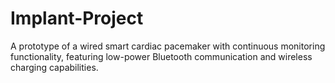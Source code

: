 # Implant-Project
A prototype of a wired smart cardiac pacemaker with continuous monitoring functionality, featuring low-power Bluetooth communication and wireless charging capabilities.
